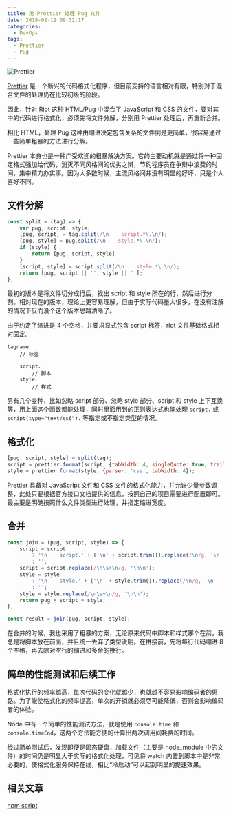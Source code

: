 ```yaml
---
title: 用 Prettier 处理 Pug 文件
date: 2018-02-11 09:32:17
categories:
  - DevOps
tags:
  - Prettier
  - Pug
---
```


![Prettier](http://p1kp5xfj8.bkt.clouddn.com/2018-2-11-上午11:57:28.png)

[Prettier](https://prettier.io) 是一个新兴的代码格式化程序，但目前支持的语言相对有限，特别对于混合文件的处理仍在比较初级的阶段。

因此，针对 Riot 这种 HTML/Pug 中混合了 JavaScript 和 CSS 的文件，要对其中的代码进行格式化，必须先将文件分解，分别用 Prettier 处理后，再重新合并。

相比 HTML，处理 Pug 这种由缩进决定包含关系的文件倒是更简单，很容易通过一些简单粗暴的方法进行分解。

Prettier 本身也是一种广受欢迎的粗暴解决方案。它的主要动机就是通过将一种固定格式强加给代码，消灭不同风格间的优劣之辫，节约程序员在争辩中浪费的时间，集中精力办实事。因为大多数时候，主流风格间并没有明显的好坏，只是个人喜好不同。

<!-- more -->

## 文件分解

```javascript
const split = (tag) => {
    var pug, script, style;
    [pug, script] = tag.split(/\n    script.*\.\n/);
    [pug, style] = pug.split(/\n    style.*\.\n/);
    if (style) {
        return [pug, script, style]
    }
    [script, style] = script.split(/\n    style.*\.\n/);
    return [pug, script || '', style || ''];
};
```

最初的版本是将文件切分成行后，找出 script 和 style 所在的行，然后进行分割。相对现在的版本，理论上更容易理解，但由于实际代码量大很多，在没有注解的情况下反而没个这个版本思路清晰了。

由于约定了缩进是 4 个空格，并要求显式包含 script 标签，riot 文件基础格式相对固定。

```
tagname
    // 标签

    script.
        // 脚本
    style.
        // 样式
```
另有几个变种，比如忽略 script 部分、忽略 style 部分、script 和 style 上下互换等，用上面这个函数都能处理，同时里面用到的正则表达式也能处理 `script.` 或 `script(type="text/es6").` 等指定或不指定类型的情况。

## 格式化

```javascript
[pug, script, style] = split(tag);
script = prettier.format(script, {tabWidth: 4, singleQuote: true, trailingComma: 'all', arrowParens: 'always'});
style = prettier.format(style, {parser: 'css', tabWidth: 4});
```

Prettier 具备对 JavaScript 文件和 CSS 文件的格式化能力，并允许少量参数调整，此处只要根据官方接口文档提供的信息，按照自己的项目需要进行配置即可。最主要是明确按照什么文件类型进行处理，并指定缩进宽度。

## 合并

```javascript
const join = (pug, script, style) => {
    script = script
        ? '\n    script.' + ('\n' + script.trim()).replace(/\n/g, '\n        ') + '\n'
        : '';
    script = script.replace(/\n\s+\n/g, '\n\n');
    style = style
        ? '\n    style.' + ('\n' + style.trim()).replace(/\n/g, '\n        ') + '\n'
        : '';
    style = style.replace(/\n\s+\n/g, '\n\n');
    return pug + script + style;
};

const result = join(pug, script, style);
```

在合并的时候，我也采用了粗暴的方案，无论原来代码中脚本和样式哪个在前，我总是将脚本放在前面，并且统一丢弃了类型说明。在拼接前，先将每行代码缩进 8 个空格，再去除对空行的缩进和多余的换行。

## 简单的性能测试和后续工作

格式化执行的频率越高，每次代码的变化就越少，也就越不容易影响编码者的思路。为了能使格式化的频率提高，单次的开销就必须尽可能降低，否则会影响编码者的体验。

Node 中有一个简单的性能测试方法，就是使用 `console.time` 和 `console.timeEnd`，这两个方法能方便的计算出两次调用间耗费的时间。

经过简单测试后，发现即便是固态硬盘，加载文件（主要是 node_module 中的文件）的时间仍是明显大于实际的格式化处理，可见将 watch 内置到脚本中是非常必要的，使格式化服务保持在线，相比“冷启动”可以起到明显的提速效果。

## 相关文章
[npm script](https://bnlt.org/2018/02/02/npm-scripts/)
